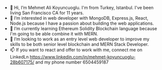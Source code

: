 - 👋 Hi, I’m Mehmet Ali Koyuncuoglu. I'm from Turkey, Istanbul. I've been living San Francisco CA for 11 years. 
- 👀 I’m interested in web developer with MongoDB, Express.js, React, Node.js because I have a passion about building the web applications. 
- 🌱 I’m currently learning Ethereum Solidity Blockchain language because I'm going to be able combine it with MERN.
- 💞️ I’m looking to work as an entry level web developer to improve my skills to be both senior level blockchain and MERN Stack Developer.
- 📫 If you want to react and offer to work with me, connect me on LinkedLn https://www.linkedin.com/in/mehmet-koyuncuoglu-28b607175/  and my phone number 6504459187

<!---
koyuncuoglum95/koyuncuoglum95 is a ✨ special ✨ repository because its `README.md` (this file) appears on your GitHub profile.
You can click the Preview link to take a look at your changes.
--->
